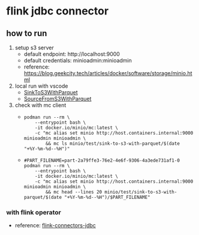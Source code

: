 # flink jdbc connector

## how to run

1. setup s3 server
    * default endpoint: http://localhost:9000
    * default credentials: minioadmin:minioadmin
    * reference: https://blog.geekcity.tech/articles/docker/software/storage/minio.html
2. local run with vscode
    * [SinkToS3WithParquet](src/main/java/tech/geekcity/flink/connectors/s3/parquet/SinkToS3WithParquet.java)
    * [SourceFromS3WithParquet](src/main/java/tech/geekcity/flink/connectors/s3/parquet/SourceFromS3WithParquet.java)
3. check with mc client
    * ```shell
      podman run --rm \
          --entrypoint bash \
          -it docker.io/minio/mc:latest \
          -c "mc alias set minio http://host.containers.internal:9000 minioadmin minioadmin \
              && mc ls minio/test/sink-to-s3-with-parquet/$(date "+%Y-%m-%d--%H")"
      ```
    * ```shell
      #PART_FILENAME=part-2a79ffe3-76e2-4e6f-9306-4a3ede731af1-0
      podman run --rm \
          --entrypoint bash \
          -it docker.io/minio/mc:latest \
          -c "mc alias set minio http://host.containers.internal:9000 minioadmin minioadmin \
              && mc head --lines 20 minio/test/sink-to-s3-with-parquet/$(date "+%Y-%m-%d--%H")/$PART_FILENAME"
      ```

### with flink operator

* reference: [flink-connectors-jdbc](https://blog.geekcity.tech/articles/data-lake/flink/s3-with-parquet/)
